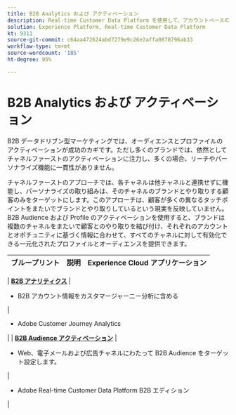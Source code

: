 ```yaml
---
title: B2B Analytics および アクティベーション
description: Real-time Customer Data Platform​ を使用して、アカウントベースのオーディエンスと、プロファイル中心のカスタマーエクスペリエンスを提供します。
solution: Experience Platform, Real-time Customer Data Platform
kt: 9311
source-git-commit: c64aa472624abd7279e9c26e2affa0878796ab33
workflow-type: tm+mt
source-wordcount: '185'
ht-degree: 95%

---
```


# B2B Analytics および アクティベーション

B2B データドリブン型マーケティングでは、オーディエンスとプロファイルのアクティベーションが成功のカギです。ただし多くのブランドでは、依然としてチャネルファーストのアクティベーションに注力し、多くの場合、リーチやパーソナライズ機能に一貫性がありません。

チャネルファーストのアプローチでは、各チャネルは他チャネルと連携せずに機能し、パーソナライズの取り組みは、そのチャネルのブランドとやり取りする顧客のみをターゲットにします。このアプローチは、顧客が多くの異なるタッチポイントをまたいでブランドとやり取りしているという現実を反映していません。B2B Audience および Profile のアクティベーションを使用すると、ブランドは複数のチャネルをまたいで顧客とのやり取りを結び付け、それぞれのアカウントとオポチュニティに基づく情報に合わせて、すべてのチャネルに対して有効化できる一元化されたプロファイルとオーディエンスを提供できます。

| ブループリント | 説明 | Experience Cloud アプリケーション |
|---|---|---|

| **[B2B アナリティクス](https://experienceleague.adobe.com/docs/analytics-platform/using/cja-usecases/b2b.html)** | <ul><li>B2B アカウント情報をカスタマージャーニー分析に含める</li></ul>|<ul><li>Adobe Customer Journey Analytics</li></ul>|
| **[B2B Audience アクティベーション](b2bactivation.md)** | <ul><li>Web、電子メールおよび広告チャネルにわたって B2B Audience をターゲット設定します。</li></ul>|<ul><li>Adobe Real-time Customer Data Platform B2B エディション</li></ul>|

